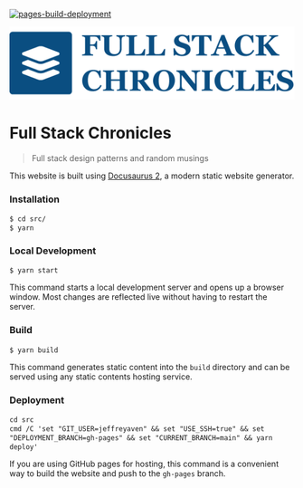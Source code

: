 [![pages-build-deployment](https://github.com/stackql/fullstackchronicles.io/actions/workflows/pages/pages-build-deployment/badge.svg)](https://github.com/stackql/fullstackchronicles.io/actions/workflows/pages/pages-build-deployment)

[![full-stack-chronicles](artwork/png/fullstackchronicles-rect.png)](https://fullstackchronicles.io)

# Full Stack Chronicles

> Full stack design patterns and random musings

This website is built using [Docusaurus 2](https://docusaurus.io/), a modern static website generator.

### Installation

```
$ cd src/
$ yarn
```

### Local Development

```
$ yarn start
```

This command starts a local development server and opens up a browser window. Most changes are reflected live without having to restart the server.

### Build

```
$ yarn build
```

This command generates static content into the `build` directory and can be served using any static contents hosting service.

### Deployment

```
cd src
cmd /C 'set "GIT_USER=jeffreyaven" && set "USE_SSH=true" && set "DEPLOYMENT_BRANCH=gh-pages" && set "CURRENT_BRANCH=main" && yarn deploy'
```

If you are using GitHub pages for hosting, this command is a convenient way to build the website and push to the `gh-pages` branch.
